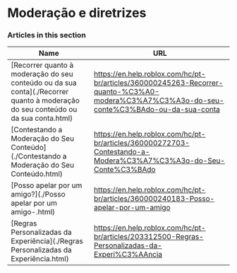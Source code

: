 # Moderação e diretrizes  
### Articles in this section
Name|URL
-|-
[Recorrer quanto à moderação do seu conteúdo ou da sua conta](./Recorrer quanto à moderação do seu conteúdo ou da sua conta.html) |https://en.help.roblox.com/hc/pt-br/articles/360000245263-Recorrer-quanto-%C3%A0-modera%C3%A7%C3%A3o-do-seu-conte%C3%BAdo-ou-da-sua-conta
[Contestando a Moderação do Seu Conteúdo](./Contestando a Moderação do Seu Conteúdo.html) |https://en.help.roblox.com/hc/pt-br/articles/360000272703-Contestando-a-Modera%C3%A7%C3%A3o-do-Seu-Conte%C3%BAdo
[Posso apelar por um amigo?](./Posso apelar por um amigo-.html) |https://en.help.roblox.com/hc/pt-br/articles/360000240183-Posso-apelar-por-um-amigo
[Regras Personalizadas da Experiência](./Regras Personalizadas da Experiência.html) |https://en.help.roblox.com/hc/pt-br/articles/203312500-Regras-Personalizadas-da-Experi%C3%AAncia
